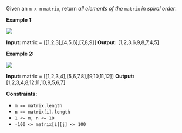 Given an `m x n` `matrix`, return _all elements of the_ `matrix` _in spiral order_.

**Example 1:**

![](https://assets.leetcode.com/uploads/2020/11/13/spiral1.jpg)

**Input:** matrix = \[\[1,2,3\],\[4,5,6\],\[7,8,9\]\]
**Output:** \[1,2,3,6,9,8,7,4,5\]

**Example 2:**

![](https://assets.leetcode.com/uploads/2020/11/13/spiral.jpg)

**Input:** matrix = \[\[1,2,3,4\],\[5,6,7,8\],\[9,10,11,12\]\]
**Output:** \[1,2,3,4,8,12,11,10,9,5,6,7\]

**Constraints:**

*   `m == matrix.length`
*   `n == matrix[i].length`
*   `1 <= m, n <= 10`
*   `-100 <= matrix[i][j] <= 100`
